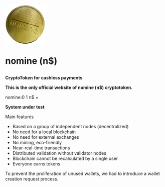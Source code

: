 # <img src="https://github.com/ugo-bp/nomine/blob/main/images/nomine-ico1.png" /> <p>nomine (n$)</p>

<b>CryptoToken for cashless payments</b>

<b>This is the only official website of nomine (n$) cryptotoken.</b> 

nomine:0      1 n$ = 


<b>System under test</b>



Main features
- Based on a group of independent nodes (decentralized)
- No need for a local blockchain
- No need for external exchanges
- No mining, eco-friendly
- Near-real-time transactions
- Distributed validation without validator nodes
- Blockchain cannot be recalculated by a single user
- Everyone earns tokens

To prevent the proliferation of unused wallets, we had to introduce a wallet creation request process.

